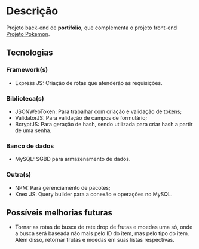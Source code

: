 # Descrição
Projeto back-end de __portifólio__, que complementa o projeto front-end [Projeto Pokemon](https://github.com/HugoBrandao-Dev/projeto-pokemon).

## Tecnologias

### Framework(s)
* Express JS: Criação de rotas que atenderão as requisições.

### Biblioteca(s)
* JSONWebToken: Para trabalhar com criação e validação de tokens;
* ValidatorJS: Para validação de campos de formulário;
* BcryptJS: Para geração de hash, sendo utilizada para criar hash a partir de uma senha.

### Banco de dados
* MySQL: SGBD para armazenamento de dados.

### Outra(s)
* NPM: Para gerenciamento de pacotes;
* Knex JS: Query builder para a conexão e operações no MySQL.

## Possíveis melhorias futuras
* Tornar as rotas de busca de rate drop de frutas e moedas uma só, onde a busca será baseada não mais pelo ID do item, mas pelo tipo do item. Além disso, retornar frutas e moedas em suas listas respectivas.